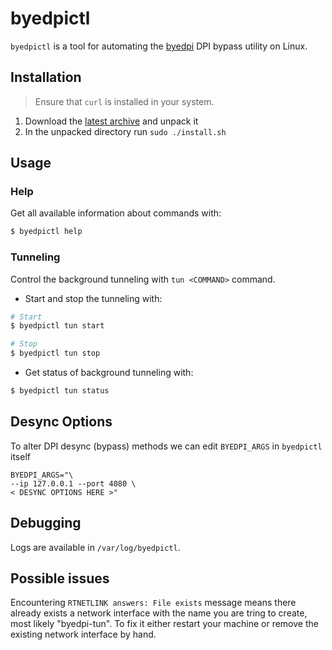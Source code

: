 # byedpictl 
`byedpictl` is a tool for automating the
[byedpi](https://github.com/hufrea/byedpi) DPI bypass utility on Linux.

## Installation

> Ensure that `curl` is installed in your system.
1. Download the [latest
   archive](https://github.com/maximilionus/byedpictl/archive/refs/heads/master.zip)
   and unpack it
2. In the unpacked directory run `sudo ./install.sh`


## Usage

### Help
Get all available information about commands with:

```sh
$ byedpictl help
```

### Tunneling
Control the background tunneling with `tun <COMMAND>` command.

- Start and stop the tunneling with:
```sh
# Start
$ byedpictl tun start

# Stop
$ byedpictl tun stop
```

- Get status of background tunneling with:
```sh
$ byedpictl tun status
```


## Desync Options
To alter DPI desync (bypass) methods we can edit `BYEDPI_ARGS` in `byedpictl`
itself

```
BYEDPI_ARGS="\
--ip 127.0.0.1 --port 4080 \
< DESYNC OPTIONS HERE >"
```


## Debugging
Logs are available in `/var/log/byedpictl`.


## Possible issues
Encountering `RTNETLINK answers: File exists` message means there already
exists a network interface with the name you are tring to create, most likely
"byedpi-tun". To fix it either restart your machine or remove the existing
network interface by hand.
